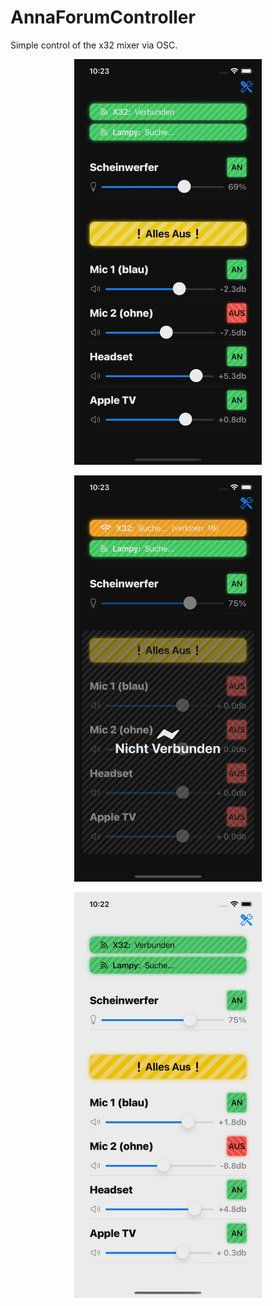 # AnnaForumController

Simple control of the x32 mixer via OSC.

<p align="center">
  <img src="assets/demo1.jpg" width="300"/>
</p>

<p align="center">
  <img src="assets/demo2.jpg" width="300"/>
</p>

<p align="center">
  <img src="assets/demo3.jpg" width="300"/>
</p>
